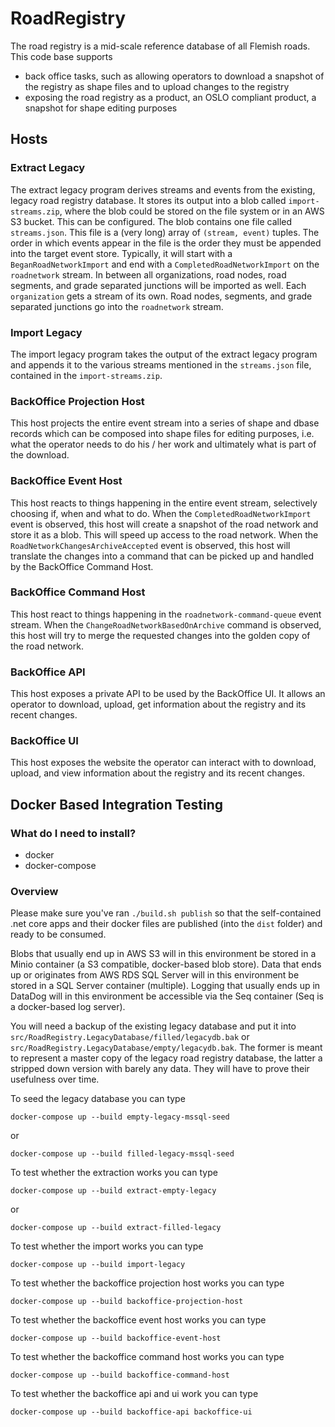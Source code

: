 # RoadRegistry

The road registry is a mid-scale reference database of all Flemish roads. This code base supports
- back office tasks, such as allowing operators to download a snapshot of the registry as shape files and to upload changes to the registry
- exposing the road registry as a product, an OSLO compliant product, a snapshot for shape editing purposes

## Hosts

### Extract Legacy

The extract legacy program derives streams and events from the existing, legacy road registry database.
It stores its output into a blob called `import-streams.zip`, where the blob could be stored on the file system or in an AWS S3 bucket. This can be configured.
The blob contains one file called `streams.json`. This file is a (very long) array of `(stream, event)` tuples.
The order in which events appear in the file is the order they must be appended into the target event store.
Typically, it will start with a `BeganRoadNetworkImport` and end with a `CompletedRoadNetworkImport` on the `roadnetwork` stream.
In between all organizations, road nodes, road segments, and grade separated junctions will be imported as well.
Each `organization` gets a stream of its own. Road nodes, segments, and grade separated junctions go into the `roadnetwork` stream.

### Import Legacy

The import legacy program takes the output of the extract legacy program and appends it to the various streams mentioned in the `streams.json` file, contained in the `import-streams.zip`.

### BackOffice Projection Host

This host projects the entire event stream into a series of shape and dbase records which can be composed into shape files for editing purposes, i.e. what the operator needs to do his / her work and ultimately what is part of the download.

### BackOffice Event Host

This host reacts to things happening in the entire event stream, selectively choosing if, when and what to do.
When the `CompletedRoadNetworkImport` event is observed, this host will create a snapshot of the road network and store it as a blob. This will speed up access to the road network.
When the `RoadNetworkChangesArchiveAccepted` event is observed, this host will translate the changes into a command that can be picked up and handled by the BackOffice Command Host.

### BackOffice Command Host

This host react to things happening in the `roadnetwork-command-queue` event stream.
When the `ChangeRoadNetworkBasedOnArchive` command is observed, this host will try to merge the requested changes into the golden copy of the road network.

### BackOffice API

This host exposes a private API to be used by the BackOffice UI.
It allows an operator to download, upload, get information about the registry and its recent changes.

### BackOffice UI

This host exposes the website the operator can interact with to download, upload, and view information about the registry and its recent changes.

## Docker Based Integration Testing

### What do I need to install?

- docker
- docker-compose

### Overview

Please make sure you've ran `./build.sh publish` so that the self-contained .net core apps and their docker files are published (into the `dist` folder)
and ready to be consumed.

Blobs that usually end up in AWS S3 will in this environment be stored in a Minio container (a S3 compatible, docker-based blob store).
Data that ends up or originates from AWS RDS SQL Server will in this environment be stored in a SQL Server container (multiple).
Logging that usually ends up in DataDog will in this environment be accessible via the Seq container (Seq is a docker-based log server).

You will need a backup of the existing legacy database and put it into `src/RoadRegistry.LegacyDatabase/filled/legacydb.bak` or `src/RoadRegistry.LegacyDatabase/empty/legacydb.bak`.
The former is meant to represent a master copy of the legacy road registry database, the latter a stripped down version with barely any data. They will have to prove their usefulness over time.

To seed the legacy database you can type

`docker-compose up --build empty-legacy-mssql-seed`

or

`docker-compose up --build filled-legacy-mssql-seed`


To test whether the extraction works you can type

`docker-compose up --build extract-empty-legacy`

or

`docker-compose up --build extract-filled-legacy`

To test whether the import works you can type

`docker-compose up --build import-legacy`

To test whether the backoffice projection host works you can type

`docker-compose up --build backoffice-projection-host`

To test whether the backoffice event host works you can type

`docker-compose up --build backoffice-event-host`

To test whether the backoffice command host works you can type

`docker-compose up --build backoffice-command-host`

To test whether the backoffice api and ui work you can type

`docker-compose up --build backoffice-api backoffice-ui`
